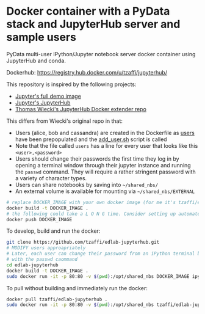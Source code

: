 Docker container with a PyData stack and JupyterHub server and sample users
===========================================================================


PyData multi-user IPython/Jupyter notebook server docker container using JupyterHub and conda.

Dockerhub: https://registry.hub.docker.com/u/tzaffi/jupyterhub/

This repository is inspired by the following projects:
* [Jupyter's full demo image](https://github.com/jupyter/docker-demo-images)
* [Jupyter's JupyterHub](https://github.com/jupyter/jupyterhub)
* [Thomas Wiecki's JupyterHub Docker extender repo](https://github.com/twiecki/pydata_docker_jupyterhub)

This differs from Wiecki's original repo in that:

* Users (alice, bob and cassandra) are created in the Dockerfile as [users](./users) have been prepopulated and the [add_user.sh](./add_user.sh) script is called
* Note that the file called `users` has a line for every user that looks like this `<user>,<password>`
* Users should change their passwords the first time they log in by opening a terminal window through their jupyter  instance and running the `passwd` command. They will require a rather stringent password with a variety of character types.
* Users can share notebooks by saving into `~/shared_nbs/`
* An external volume is available for mounting via `~/shared_nbs/EXTERNAL`

```bash
# replace DOCKER_IMAGE with your own docker image (for me it's tzaffi/edlab-jupyterhub):
docker build -t DOCKER_IMAGE .
# the following could take a L O N G time. Consider setting up automated deploys.
docker push DOCKER_IMAGE
```

To develop, build and run the docker:

```bash
git clone https://github.com/tzaffi/edlab-jupyterhub.git
# MODIFY users approapriately
# Later, each user can change their password from an iPython terminal browser window 
# with the passwd caommand
cd edlab-jupyterhub
docker build -t DOCKER_IMAGE .
sudo docker run -it -p 80:80 -v $(pwd):/opt/shared_nbs DOCKER_IMAGE ipython notebook --ip=0.0.0.0 --no-browser
```

To pull without building and immediately run the docker:

```bash
docker pull tzaffi/edlab-jupyterhub .
sudo docker run -it -p 80:80 -v $(pwd):/opt/shared_nbs tzaffi/edlab-jupyterhub ipython notebook --ip=0.0.0.0 --no-browser
```
